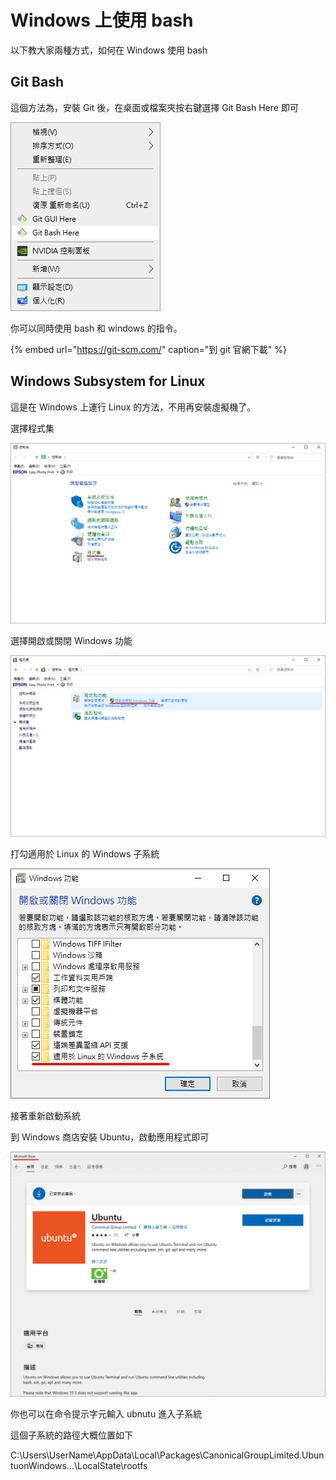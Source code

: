 # Windows 上使用 bash

以下教大家兩種方式，如何在 Windows 使用 bash

## Git Bash

這個方法為，安裝 Git 後，在桌面或檔案夾按右鍵選擇 Git Bash Here 即可

![](../../.gitbook/assets/image%20%282%29.png)

你可以同時使用 bash 和 windows 的指令。

{% embed url="https://git-scm.com/" caption="到 git 官網下載" %}

## Windows Subsystem for Linux

這是在 Windows 上運行 Linux 的方法，不用再安裝虛擬機了。

選擇程式集

![](../../.gitbook/assets/image.png)

選擇開啟或關閉 Windows 功能

![](../../.gitbook/assets/image%20%281%29.png)

打勾適用於 Linux 的 Windows 子系統

![](../../.gitbook/assets/image%20%283%29.png)

接著重新啟動系統

到 Windows 商店安裝 Ubuntu，啟動應用程式即可

![](../../.gitbook/assets/image%20%285%29.png)

你也可以在命令提示字元輸入 ubnutu 進入子系統

這個子系統的路徑大概位置如下

C:\Users\UserName\AppData\Local\Packages\CanonicalGroupLimited.UbuntuonWindows...\LocalState\rootfs

